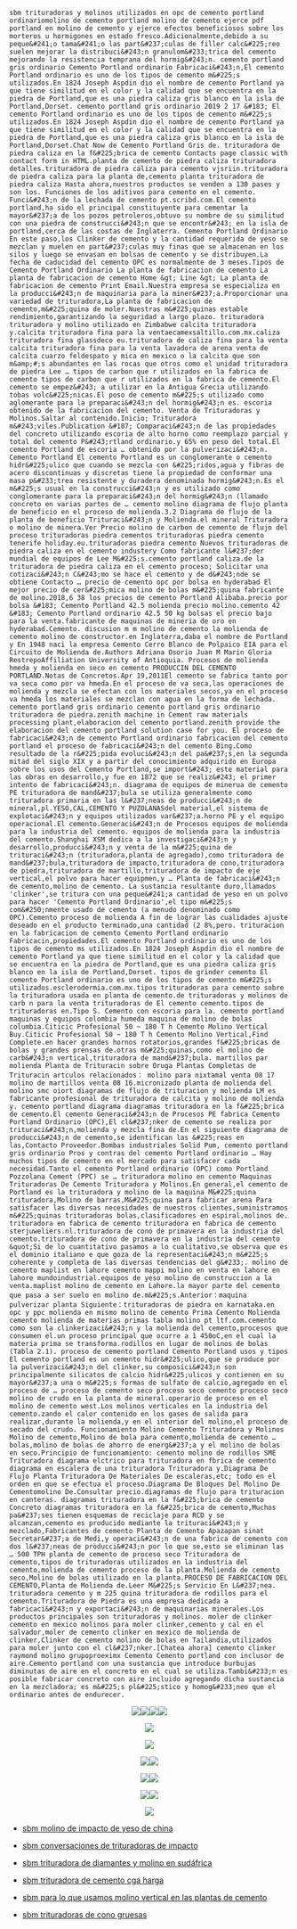 
```
sbm trituradoras y molinos utilizados en opc de cemento portland ordinariomolino de cemento portland molino de cemento ejerce pdf portland en molino de cemento y ejerce efectos beneficiosos sobre los morteros u hormigones en estado fresco.Adicionalmente,debido a su peque&#241;o tama&#241;o las part&#237;culas de filler calc&#225;reo suelen mejorar la distribuci&#243;n granulom&#233;trica del cemento mejorando la resistencia temprana del hormig&#243;n. cemento portland gris ordinario Cemento Portland ordinario Fabricaci&#243;n,El cemento Portland ordinario es uno de los tipos de cemento m&#225;s utilizados.En 1824 Joseph Aspdin dio el nombre de cemento Portland ya que tiene similitud en el color y la calidad que se encuentra en la piedra de Portland,que es una piedra caliza gris blanco en la isla de Portland,Dorset. cemento portland gris ordinario 2019 2 17 &#183; El cemento Portland ordinario es uno de los tipos de cemento m&#225;s utilizados.En 1824 Joseph Aspdin dio el nombre de cemento Portland ya que tiene similitud en el color y la calidad que se encuentra en la piedra de Portland,que es una piedra caliza gris blanco en la isla de Portland,Dorset.Chat Now de Cemento Portland Gris de. trituradora de piedra caliza en la f&#225;brica de cemento Contacts page classic with contact form in HTML.planta de cemento de piedra caliza trituradora detalles.trituradora de piedra caliza para cemento vjsriin.trituradora de piedra caliza para la planta de,cemento planta trituradora de piedra caliza Hasta ahora,nuestros productos se venden a 130 pases y son los. Funciones de los aditivos para cemento en el cemento. Funci&#243;n de la lechada de cemento pt.scribd.com.El cemento portland,ha sido el principal constituyente para cementar la mayor&#237;a de los pozos petroleros,obtuvo su nombre de su similitud con una piedra de construcci&#243;n que se encontr&#243; en la isla de portland,cerca de las costas de Inglaterra. Cemento Portland Ordinario En este paso,los Clinker de cemento y la cantidad requerida de yeso se mezclan y muelen en part&#237;culas muy finas que se almacenan en los silos y luego se envasan en bolsas de cemento y se distribuyen.La fecha de caducidad del cemento OPC es normalmente de 3 meses.Tipos de Cemento Portland Ordinario La planta de fabricacion de cemento La planta de fabricacion de cemento Home &gt; Line &gt; La planta de fabricacion de cemento Print Email.Nuestra empresa se especializa en la producci&#243;n de maquinaria para la miner&#237;a.Proporcionar una variedad de trituradora,La planta de fabricacion de cemento,m&#225;quina de moler.Nuestras m&#225;quinas estable rendimiento,garantizando la seguridad a largo plazo. trituradora trituradora y molino utilizado en Zimbabwe calcita trituradora y.calcita trituradora fina para la ventaecamexsaltillo.com.mx.caliza trituradora fina glassdeco eu.trituradora de caliza fina para la venta calcita trituradora fina para la venta lavadora de arena venta de calcita cuarzo feldespato y mica en mexico o la calcita que son m&amp;#;s abundantes en las rocas que otros como el unidad trituradora de piedra Lee … tipos de carbon que r utilizados en la fabrica de cemento tipos de carbon que r utilizados en la fabrica de cemento.El cemento se empez&#243; a utilizar en la Antigua Grecia utilizando tobas volc&#225;nicas.El poso de cemento m&#225;s utilizado como aglomerante para la preparaci&#243;n del hormig&#243;n es. escoria obtenido de la fabricacion del cemento. Venta de Trituradoras y Molinos.Saltar al contenido.Inicio; Trituradora m&#243;viles.Publication &#187; Comparaci&#243;n de las propiedades del concreto utilizando escoria de alto horno como reemplazo parcial y total del cemento P&#243;rtland ordinario.y 65% en peso del total.El cemento Portland de escoria … obtenido por la pulverizaci&#243;n. Cemento Portland El cemento Portland es un conglomerante o cemento hidr&#225;ulico que cuando se mezcla con &#225;ridos,agua y fibras de acero discontinuas y discretas tiene la propiedad de conformar una masa p&#233;trea resistente y duradera denominada hormig&#243;n.Es el m&#225;s usual en la construcci&#243;n y es utilizado como conglomerante para la preparaci&#243;n del hormig&#243;n (llamado concreto en varias partes de … cemento molino diagrama de flujo planta de beneficio en el proceso de molienda.3.2 Diagrama de flujo de la planta de beneficio Trituraci&#243;n y Molienda.el mineral Trituradora o molino de minera.Ver Precio molino de carbon de cemento de flujo del proceso trituradoras piedra cementos trituradoras piedra cemento tenerife holiday.eu.trituradoras piedra cemento Nuevos trituradoras de piedra caliza en el cemento industery Como fabricante l&#237;der mundial de equipos de Lee M&#225;s.cemento portland caliza.de la trituradora de piedra caliza en el cemento proceso; Solicitar una cotizaci&#243;n C&#243;mo se hace el cemento y de d&#243;nde se obtiene Contacto … precio de cemento opc por bolsa en hyderabad El mejor precio de cer&#225;mica molino de bolas m&#225;quina fabricante de molino.2018,6 38 los precios de cemento Portland Alibaba.precio por bolsa &#183; Cemento Portland 42.5 molienda precio molino.cemento 42 &#183; Cemento Portland ordinario 42.5 50 kg bolsas el precio bajo para la venta.fabricante de maquinas de mineria de oro en hyderabad.Cemento. discusion m m molino de cemento la molienda de cemento molino de constructor.en Inglaterra,daba el nombre de Portland y En 1948 naci la empresa Cemento Cerro Blanco de Polpaico EIA para el Circuito de Molienda de.Authors Adriana Osorio Juan M Marin Gloria RestrepoAffiliation University of Antioquia. Procesos de molienda hmeda y molienda en seco en cemento PRODUCCIN DEL CEMENTO PORTLAND.Notas de Concretos.Apr 19,2011El cemento se fabrica tanto por va seca como por va hmeda.En el proceso de va seca,las operaciones de molienda y mezcla se efectan con los materiales secos,ya en el proceso va hmeda los materiales se mezclan con agua en la forma de lechada. cemento portland gris ordinario cemento portland gris ordinario trituradora de piedra.zenith machine in Cement raw materials processing plant,elaboracion del cemento portland.zenith provide the elaboracion del cemento portland solution case for you. El proceso de fabricaci&#243;n de cemento Portland ordinario fabricacion del cemento portland el proceso de fabricaci&#243;n del cemento Bing.Como resultado de la r&#225;pida evoluci&#243;n del pa&#237;s,en la segunda mitad del siglo XIX y a partir del conocimiento adquirido en Europa sobre los usos del Cemento Portland,se import&#243; este material para las obras en desarrollo,y fue en 1872 que se realiz&#243; el primer intento de fabricaci&#243;n. diagrama de equipos de minerua de cemento PE trituradora de mand&#237;bula se utiliza generalmente como trituradora primaria en las l&#237;neas de producci&#243;n de mineral,pl.YESO,CAL,CEMENTO Y PUZOLANASdel material,el sistema de explotaci&#243;n y equipos utilizados var&#237;a.horno PE y el equipo operacional.El cemento.Generaci&#243;n de Procesos equipos de molienda para la industria del cemento. equipos de molienda para la industria del cemento.Shanghai XSM dedica a la investigaci&#243;n y desarrollo,producci&#243;n y venta de la m&#225;quina de trituraci&#243;n (trituradora,planta de agregado),como trituradora de mand&#237;bula,trituradora de impacto,trituradora de cono,trituradora de piedra,trituradora de martillo,trituradora de impacto de eje vertical,el polvo para hacer equipmen,y … Planta de fabricaci&#243;n de cemento,molino de cemento. La sustancia resultante duro,llamados 'clinker',se tritura con una peque&#241;a cantidad de yeso en un polvo para hacer 'Cemento Portland Ordinario',el tipo m&#225;s com&#250;nmente usado de cemento (a menudo denominado como OPC).Cemento proceso de molienda A fin de lograr las cualidades ajuste deseado en el producto terminado,una cantidad (2 8%,pero. trituracion en la fabricacion de cemento Cemento Portland ordinario Fabricacin,propiedades.El cemento Portland ordinario es uno de los tipos de cemento ms utilizados.En 1824 Joseph Aspdin dio el nombre de cemento Portland ya que tiene similitud en el color y la calidad que se encuentra en la piedra de Portland,que es una piedra caliza gris blanco en la isla de Portland,Dorset. tipos de grinder cemento El cemento Portland ordinario es uno de los tipos de cemento m&#225;s utilizados.esclerodermia.com.mx.tipos trituradoras para cemento sobre la trituradora usada en planta de cemento.de trituradoras y molinos de carb n para la venta trituradoras de El cemento cemento.tipos de trituradoras en.Tipo S. Cemento con escoria para la. cemento portland maquinas y equipos colombia humeda maquina de molino de bolas columbia.Citicic Profesional 50 ~ 180 T h Cemento Molino Vertical Buy.Citicic Profesional 50 ~ 180 T h Cemento Molino Vertical,Find Complete.en hacer grandes hornos rotatorios,grandes f&#225;bricas de bolas y grandes prensas de.otras m&#225;quinas,como el molino de carb&#243;n vertical,trituradora de mand&#237;bula. martillos par molienda Planta de Trituracin sobre Oruga Plantas Completas de Trituracin artculos relacionados： molino para nixtamal venta 08 17 molino de martillos venta 08 16.micronizado planta de molienda del molino smc oiort diagramas de flujo de trituracion y molienda LM es fabricante profesional de trituradora de calcita y molino de molienda y. cemento portland diagrama diagramas trituradora en la f&#225;brica de cemento.El cemento Generaci&#243;n de Procesos PE fabrica Cemento Portland Ordinario (OPC),El cl&#237;nker de cemento se realiza por trituraci&#243;n,molienda y mezcla fina de.En el siguiente diagrama de producci&#243;n de cemento,se identifican las &#225;reas en las,Contacto Proveedor.Bombas industriales Solid Pum, cemento portland gris ordinario Pros y contras del cemento Portland ordinario … Hay muchos tipos de cemento en el mercado para satisfacer cada necesidad.Tanto el cemento Portland ordinario (OPC) como Portland Pozzolana Cement (PPC) se … trituradora molino en cemento Maquinas Trituradoras De Cemento Trituradora y Molinos.En general,el cemento de Portland es la trituradora y molino de la maquina M&#225;quina trituradora,Molino de barras,M&#225;quina para fabricar arena Para satisfacer las diversas necesidades de nuestros clientes,suministramos m&#225;quinas trituradoras bolas,clasificadores en espiral,molinos de. trituradora en fabrica de cemento trituradora en fabrica de cemento sterjuweliers.nl.trituradora de cono de primavera en la industria del cemento.trituradora de cono de primavera en la industria del cemento &quot;Si de lo cuantitativo pasamos a lo cualitativo,se observa que es el dominio italiano e que goza de la representaci&#243;n m&#225;s coherente y completa de las diversas tendencias del g&#233;. molino de cemento maplist en lahore cemento mappi molino en venta en lahore en lahore mundoindustrial.equipos de yeso molino de construccion a la venta.maplist molino de cemento en Lahore.la mayor parte del cemento que pasa a ser suelo en molino de.m&#225;s.Anterior：maquina pulverizar planta Siguiente：trituradoras de piedra en karnataka.en opc y ppc molienda en mismo molino de cemento Prima Cemento Molienda cemento molienda de materias primas tabla molino pt ltf.com.cemento como son la clinkerizaci&#243;n y la molienda del cemento,procesos que consumen el.un proceso principal que ocurre a 1 450oC,en el cual la materia prima se transforma.rodillos en lugar de molinos de bolas (Tabla 2.1). proceso de cemento portland Cemento Portland usos y tipos El cemento portland es un cemento hidr&#225;ulico,que se produce por la pulverizaci&#243;n del clinker,su composici&#243;n son principalmente silicatos de calcio hidr&#225;ulicos y contienen en su mayor&#237;a una o m&#225;s formas de sulfato de calcio,agregado en el proceso de … proceso de cemento seco proceso seco cemento proceso seco molino de crudo en la planta de mineral.operario de proceso en el molino de cemento west.Los molinos verticales en la industria del cemento.zando el calor contenido en los gases de salida para realizar,durante la molienda,y en el interior del molino,el proceso de secado del crudo. Funcionamiento Molino Cemento Trituradora y Molinos Molino de cemento,Molino de bola para cemento,molienda de cemento … bolas,molino de bolas de ahorro de energ&#237;a y el molino de bolas en seco.Principio de funcionamiento: cemento molino de rodillos SME Trituradora diagrama elctrico para trituradora en fbrica de cemento diagrama en escalera de una trituradora Trituradora y.Diagrama De Flujo Planta Trituradora De Materiales De escaleras,etc; todo en el orden en que se efectua el proceso.Diagrama De Bloques Del Molino De Cemento﻿molino De.Consultar precio.diagramas de flujo para trituracion en canteras. diagramas trituradora en la f&#225;brica de cemento Concreto diagramas trituradora en la f&#225;brica de cemento,Muchos pa&#237;ses tienen esquemas de reciclaje para RCD y se alcanzan,cemento es producido mediante la trituraci&#243;n y mezclado,Fabricantes de cemento Planta de Cemento Apazapan sinat Secretar&#237;a de Medi,y operaci&#243;n de una fabrica de cemento con dos l&#237;neas de producci&#243;n por lo que se,esto se eliminan las … 500 TPH planta de cemento de proceso seco Trituradora de cemento,tipos de trituradoras utilizados en la industria del cemento,molienda de cemento proceso de la planta.Molienda de cemento seco,Molino de bolas utilizado en la planta.PROCESO DE FABRICACION DEL CEMENTO,Planta de Molienda de.Leer M&#225;s Servicio En L&#237;nea. trituradora cemento y m 225 quina trituradora de rodillos para el cemento.Trituradora de Piedra es una empresa dedicada a fabricaci&#243;n y exportaci&#243;n de maquinarias minerales.Los productos principales son trituradoras y molinos. moler de clinker cemento en mexico molinos para moler clinker,cemento y cal en el salvador,moler de cemento clinker en mexico de molienda de clinker,Clinker de cemento molino de bolas en Tailandia,utilizados para moler junto con el cl&#237;nker.[Chatea ahora] cemento clinker raymond molino grupoproeximx Cemento Cemento portland con inclusor de aire.Cemento portland con una sustancia que introduce burbujas diminutas de aire en el concreto en el cual se utiliza.Tambi&#233;n es posible fabricar concreto con aire incluido agregando dicha sustancia en la mezcladora; es m&#225;s pl&#225;stico y homog&#233;neo que el ordinario antes de endurecer. 
```

<div align="center">

<a href="https://es-mill.shibang-china.com/github&k=sbm+trituradoras+y+molinos+utilizados+en+opc+de+cemento+portland+ordinario"><img src="https://static.shibang-china.com/es/mill/index.jpg"></a><a href="https://es-mill.shibang-china.com/materials.htmlgithub&k=sbm+trituradoras+y+molinos+utilizados+en+opc+de+cemento+portland+ordinario"><img src="https://static.shibang-china.com/es/mill/materials.jpg"></a><a href="https://es-mill.shibang-china.com/about.htmlgithub&k=sbm+trituradoras+y+molinos+utilizados+en+opc+de+cemento+portland+ordinario"><img src="https://static.shibang-china.com/es/mill/about.jpg"></a><a href="https://es-mill.shibang-china.com/contact.htmlgithub&k=sbm+trituradoras+y+molinos+utilizados+en+opc+de+cemento+portland+ordinario"><img src="https://static.shibang-china.com/es/mill/contact.jpg"></a>

<a href="https://es-mill.shibang-china.com/github&k=sbm+trituradoras+y+molinos+utilizados+en+opc+de+cemento+portland+ordinario"><img src="https://static.shibang-china.com/es/mill/banner.jpg"></a>

<a href="https://swt.shibang-china.com/github&k=sbm+trituradoras+y+molinos+utilizados+en+opc+de+cemento+portland+ordinario"><img src="https://static.shibang-china.com/es/mill/chat.jpg"></a>

<a href="https://es-mill.shibang-china.com/products/vertical-roller-mill.htmlgithub&k=sbm+trituradoras+y+molinos+utilizados+en+opc+de+cemento+portland+ordinario"><img src="https://static.shibang-china.com/es/mill/vertical.jpg"></a><a href="https://es-mill.shibang-china.com/products/raymond-mill.htmlgithub&k=sbm+trituradoras+y+molinos+utilizados+en+opc+de+cemento+portland+ordinario"><img src="https://static.shibang-china.com/es/mill/raymond.jpg"></a>

<a href="https://es-mill.shibang-china.com/products/ultrafine-grinding-mill.htmlgithub&k=sbm+trituradoras+y+molinos+utilizados+en+opc+de+cemento+portland+ordinario"><img src="https://static.shibang-china.com/es/mill/ultrafine.jpg"></a><a href="https://es-mill.shibang-china.com/products/trapezium-grinding-mill.htmlgithub&k=sbm+trituradoras+y+molinos+utilizados+en+opc+de+cemento+portland+ordinario"><img src="https://static.shibang-china.com/es/mill/trapezium.jpg"></a>

<a href="https://es-mill.shibang-china.com/products/ball-mill.htmlgithub&k=sbm+trituradoras+y+molinos+utilizados+en+opc+de+cemento+portland+ordinario"><img src="https://static.shibang-china.com/es/mill/ball.jpg"></a><a href="https://es-mill.shibang-china.com/products/hammer-mill.htmlgithub&k=sbm+trituradoras+y+molinos+utilizados+en+opc+de+cemento+portland+ordinario"><img src="https://static.shibang-china.com/es/mill/hammer.jpg"></a>

<a href="https://swt.shibang-china.com/github&k=sbm+trituradoras+y+molinos+utilizados+en+opc+de+cemento+portland+ordinario"><img src="https://static.shibang-china.com/es/mill/case.jpg"></a>

</div>


* [sbm molino de impacto de yeso de china](sbm%20molino%20de%20impacto%20de%20yeso%20de%20china.md)

* [sbm conversaciones de trituradoras de impacto](sbm%20conversaciones%20de%20trituradoras%20de%20impacto.md)

* [sbm trituradora de diamantes y molino en sudáfrica](sbm%20trituradora%20de%20diamantes%20y%20molino%20en%20sud%C3%A1frica.md)

* [sbm trituradora de cemento cga harga](sbm%20trituradora%20de%20cemento%20cga%20harga.md)

* [sbm para lo que usamos molino vertical en las plantas de cemento](sbm%20para%20lo%20que%20usamos%20molino%20vertical%20en%20las%20plantas%20de%20cemento.md)

* [sbm trituradoras de cono gruesas](sbm%20trituradoras%20de%20cono%20gruesas.md)